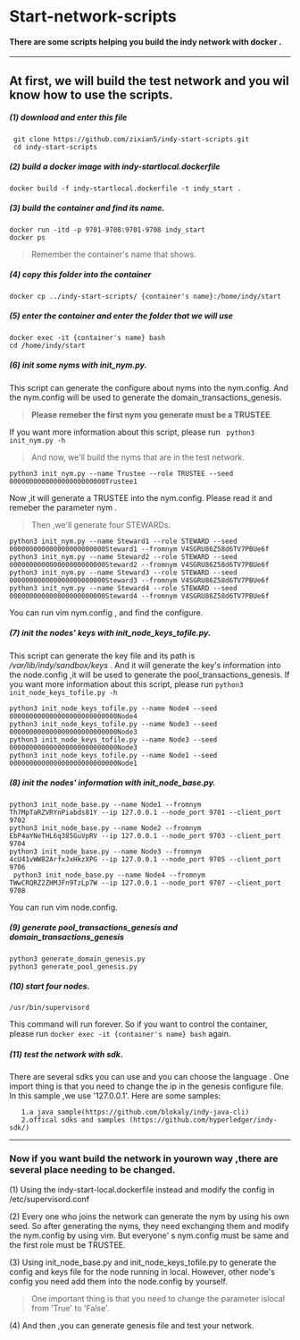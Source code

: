 # Start-network-scripts
#### There are some scripts helping you build the indy network with docker .
 ---
## At first, we will build the test network and you wil know how to use the scripts.

##### (1) **download and enter this file** 
```
 git clone https://github.com/zixian5/indy-start-scripts.git
 cd indy-start-scripts
```
##### (2) **build a docker image with indy-startlocal.dockerfile**
```
docker build -f indy-startlocal.dockerfile -t indy_start .
```
##### (3) **build  the container and find its name.**
```
docker run -itd -p 9701-9708:9701-9708 indy_start
docker ps 
```
>Remember the container's name that shows.
##### (4) **copy this folder into the container**
```
docker cp ../indy-start-scripts/ {container's name}:/home/indy/start
```
##### (5) **enter the container and enter the folder that we will use** 
```
docker exec -it {container's name} bash
cd /home/indy/start
```
##### (6) **init some nyms with init_nym.py.**
This script can generate the configure about nyms into the nym.config. And the nym.config will be used to generate the domain_transactions_genesis.

>**Please remeber the first nym you generate must be a TRUSTEE**.

If you want more information about this script, please run 
           ```  python3 init_nym.py -h   ```
           
>And now, we'll build the nyms that are in the test network.
```
python3 init_nym.py --name Trustee --role TRUSTEE --seed 000000000000000000000000Trustee1
```
 Now ,it will generate a TRUSTEE into the nym.config. Please read it and remeber the parameter nym .

>Then ,we'll generate four STEWARDs.

```
python3 init_nym.py --name Steward1 --role STEWARD --seed 000000000000000000000000Steward1 --fromnym V4SGRU86Z58d6TV7PBUe6f
python3 init_nym.py --name Steward2 --role STEWARD --seed 000000000000000000000000Steward2 --fromnym V4SGRU86Z58d6TV7PBUe6f
python3 init_nym.py --name Steward3 --role STEWARD --seed 000000000000000000000000Steward3 --fromnym V4SGRU86Z58d6TV7PBUe6f
python3 init_nym.py --name Steward4 --role STEWARD --seed 000000000000000000000000Steward4 --fromnym V4SGRU86Z58d6TV7PBUe6f
```
You can run vim nym.config , and find the configure.
##### (7) **init the nodes' keys with init_node_keys_tofile.py.**
This script can generate the key file and its path is */var/lib/indy/sandbox/keys* .
And it will generate the key's information into the node.config ,it will be used to generate the pool_transactions_genesis.
If you want more information about this script, please run
        ``` python3 init_node_keys_tofile.py -h ```
```
python3 init_node_keys_tofile.py --name Node4 --seed 000000000000000000000000000Node4
python3 init_node_keys_tofile.py --name Node3 --seed 000000000000000000000000000Node3
python3 init_node_keys_tofile.py --name Node3 --seed 000000000000000000000000000Node3
python3 init_node_keys_tofile.py --name Node1 --seed 000000000000000000000000000Node1
```
##### (8) **init the nodes' information with init_node_base.py.**
```
python3 init_node_base.py --name Node1 --fromnym Th7MpTaRZVRYnPiabds81Y --ip 127.0.0.1 --node_port 9701 --client_port 9702
python3 init_node_base.py --name Node2 --fromnym EbP4aYNeTHL6q385GuVpRV --ip 127.0.0.1 --node_port 9703 --client_port 9704
python3 init_node_base.py --name Node3 --fromnym 4cU41vWW82ArfxJxHkzXPG --ip 127.0.0.1 --node_port 9705 --client_port 9706 
 python3 init_node_base.py --name Node4 --fromnym TWwCRQRZ2ZHMJFn9TzLp7W --ip 127.0.0.1 --node_port 9707 --client_port 9708
```
You can run vim node.config.
##### (9) **generate pool_transactions_genesis and domain_transactions_genesis** 
```
python3 generate_domain_genesis.py 
python3 generate_pool_genesis.py 
```
##### (10) **start four nodes**.
```
/usr/bin/supervisord
```
This command will run forever. So if you want to control the container, please run ``` docker exec -it {container's name} bash ``` again.

##### (11) **test the network with sdk.**
There are several sdks you can use and you can choose the language .
One import thing is that you need to change the ip in the genesis configure file. In this sample ,we use '127.0.0.1'.
 Here are some samples:

       1.a java sample(https://github.com/blokaly/indy-java-cli)
       2.offical sdks and samples (https://github.com/hyperledger/indy-sdk/)
 ----
### Now if you want build the network in yourown way ,there are several place needing to be changed.
  (1) Using the indy-start-local.dockerfile instead and modify the  config in /etc/supervisord.conf 
 
(2) Every one who joins the network can generate the nym by using his own seed. So after generating the nyms, they need exchanging them and modify the nym.config by using vim. But everyone' s nym.config must be same and the first role must be TRUSTEE.
   
 (3) Using init_node_base.py and init_node_keys_tofile.py to generate the config and keys file for the node running in local. However, other node's config you need add them into the node.config by yourself.
>One important thing is that you need to change the parameter islocal from 'True' to 'False'.
   
  (4) And then ,you can generate genesis file and test your network.
